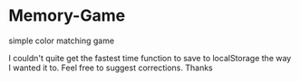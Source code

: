 # Memory-Game
simple color matching game

I couldn't quite get the fastest time function to save to localStorage the way I wanted it to. Feel free to suggest corrections. Thanks
